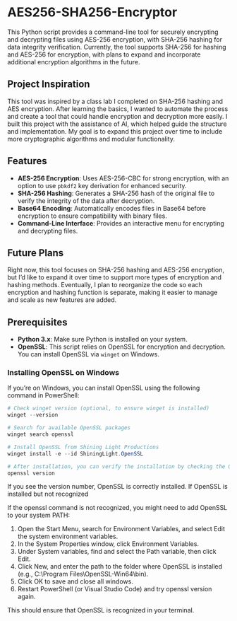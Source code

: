 # AES256-SHA256-Encryptor

This Python script provides a command-line tool for securely encrypting and decrypting files using AES-256 encryption, with SHA-256 hashing for data integrity verification. Currently, the tool supports SHA-256 for hashing and AES-256 for encryption, with plans to expand and incorporate additional encryption algorithms in the future.

## Project Inspiration

This tool was inspired by a class lab I completed on SHA-256 hashing and AES encryption. After learning the basics, I wanted to automate the process and create a tool that could handle encryption and decryption more easily. I built this project with the assistance of AI, which helped guide the structure and implementation. My goal is to expand this project over time to include more cryptographic algorithms and modular functionality.

## Features
- **AES-256 Encryption**: Uses AES-256-CBC for strong encryption, with an option to use `pbkdf2` key derivation for enhanced security.
- **SHA-256 Hashing**: Generates a SHA-256 hash of the original file to verify the integrity of the data after decryption.
- **Base64 Encoding**: Automatically encodes files in Base64 before encryption to ensure compatibility with binary files.
- **Command-Line Interface**: Provides an interactive menu for encrypting and decrypting files.

## Future Plans
Right now, this tool focuses on SHA-256 hashing and AES-256 encryption, but I’d like to expand it over time to support more types of encryption and hashing methods. Eventually, I plan to reorganize the code so each encryption and hashing function is separate, making it easier to manage and scale as new features are added.

## Prerequisites

- **Python 3.x**: Make sure Python is installed on your system.
- **OpenSSL**: This script relies on OpenSSL for encryption and decryption. You can install OpenSSL via `winget` on Windows.

### Installing OpenSSL on Windows
If you’re on Windows, you can install OpenSSL using the following command in PowerShell:

```powershell
# Check winget version (optional, to ensure winget is installed)
winget --version

# Search for available OpenSSL packages
winget search openssl

# Install OpenSSL from Shining Light Productions
winget install -e --id ShiningLight.OpenSSL

# After installation, you can verify the installation by checking the OpenSSL version:
openssl version
```
If you see the version number, OpenSSL is correctly installed.
If OpenSSL is installed but not recognized

If the openssl command is not recognized, you might need to add OpenSSL to your system PATH:

1. Open the Start Menu, search for Environment Variables, and select Edit the system environment variables.
2. In the System Properties window, click Environment Variables.
3. Under System variables, find and select the Path variable, then click Edit.
4. Click New, and enter the path to the folder where OpenSSL is installed (e.g., C:\Program Files\OpenSSL-Win64\bin).
5. Click OK to save and close all windows.
6. Restart PowerShell (or Visual Studio Code) and try openssl version again.

This should ensure that OpenSSL is recognized in your terminal.
